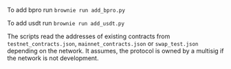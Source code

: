 To add bpro run
`brownie run add_bpro.py `

To add usdt run
`brownie run add_usdt.py `

The scripts read the addresses of existing contracts from `testnet_contracts.json`, `mainnet_contracts.json` or `swap_test.json` depending on the network. It assumes, the protocol is owned by a multisig if the network is not development.
